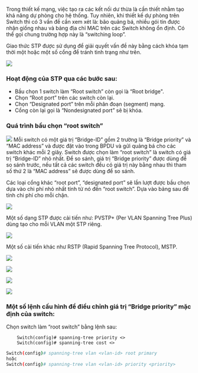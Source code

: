 Trong thiết kế mạng, việc tạo ra các kết nối dư thừa là cần thiết nhằm tạo khả năng dự phòng cho hệ thống. Tuy nhiên, khi thiết kế dự phòng trên Switch thì có 3 vấn đề cần xem xét là: bão quảng bá, nhiều gói tin được nhận giống nhau và bảng địa chỉ MAC trên các Switch không ổn định. Có thể gọi chung trường hợp này là “switching loop”.

Giao thức STP được sử dụng để giải quyết vấn đề này bằng cách khóa tạm thời một hoặc một số cổng để tránh tình trạng như trên.

![](https://img001.prntscr.com/file/img001/O7TB5QRZTG-1VLXQL-gzXw.png)

### Hoạt động của STP qua các bước sau:
- Bầu chọn 1 switch làm “Root switch” còn gọi là “Root bridge".
- Chọn “Root port” trên các switch còn lại.
- Chọn “Designated port” trên mỗi phân đoạn (segment) mạng.
- Cổng còn lại gọi là “Nondesignated port” sẽ bị khóa.

### Quá trình bầu chọn “root switch”

![](https://img001.prntscr.com/file/img001/-yS6W5zXT2aYHO5A5imMWA.png)
Mỗi switch có một giá trị “Bridge-ID” gồm 2 trường là “Bridge priority” và “MAC address” và được đặt vào trong BPDU và gửi quảng bá cho các switch khác mỗi 2 giây. Switch được chọn làm “root switch” là switch có giá trị “Bridge-ID” nhỏ nhất. Để so sánh, giá trị “Bridge priority” được dùng để so sánh trước, nếu tất cả các switch đều có giá trị này bằng nhau thì tham số thứ 2 là “MAC address” sẽ được dùng để so sánh.

Các loại cổng khác “root port”, “designated port” sẽ lần lượt được bầu chọn dựa vào chi phí nhỏ nhất tính từ nó đến “root switch”. Dựa vào bảng sau để tính chi phí cho mỗi chặn.

![](https://img001.prntscr.com/file/img001/Bvnm5bFCSfqMiD55dGs23A.png)

Một số dạng STP được cải tiến như: PVSTP+ (Per VLAN Spanning Tree Plus) dùng tạo cho mỗi VLAN một STP riêng.

![](https://img001.prntscr.com/file/img001/6xoGeibrSduoPaQ-9SRz-g.png)

Một số cải tiến khác như RSTP (Rapid Spanning Tree Protocol), MSTP.

![](https://img001.prntscr.com/file/img001/FOJJ_nLqR72jbPSmFrZo_g.png)


![](https://img001.prntscr.com/file/img001/PA3TDUSlQLatSvsNd7h1aQ.png)

![](https://img001.prntscr.com/file/img001/GFaO8YYRT2mcXoqDCQQ1Qw.png)

![](https://img001.prntscr.com/file/img001/7GJnTXaXTUaihsuyiQAcKQ.png)

### Một số lệnh cấu hình để điều chỉnh giá trị “Bridge priority” mặc định của switch:

Chọn switch làm “root switch” bằng lệnh sau:

        Switch(config)# spanning-tree priority <>
        Switch(config)# spanning-tree cost <>
```bash
Switch(config)# spanning-tree vlan <vlan-id> root primary
hoặc 
Switch(config)# spanning-tree vlan <vlan-id> priority <priority>
